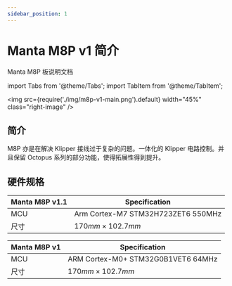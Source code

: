 ```yaml
---
sidebar_position: 1
---
```


# Manta M8P v1 简介

Manta M8P 板说明文档

<!-- import lib start -->

import Tabs from '@theme/Tabs';
import TabItem from '@theme/TabItem';

<!-- import lib end -->

<div class="div-table">

<img 
    src={require('./img/m8p-v1-main.png').default} 
    width="45%" class="right-image"
/>

## 简介

M8P 亦是在解决 Klipper 接线过于复杂的问题。一体化的 Klipper 电路控制。并且保留 Octopus 系列的部分功能，使得拓展性得到提升。

## 硬件规格

| Manta M8P v1.1 | Specification                      |
| -------------- | ---------------------------------- |
| MCU            | Arm Cortex-M7 STM32H723ZET6 550MHz |
| 尺寸           | $170mm \times 102.7mm$             |

| Manta M8P v1 | Specification                      |
| ------------ | ---------------------------------- |
| MCU          | ARM Cortex-M0+ STM32G0B1VET6 64MHz |
| 尺寸         | $170mm \times 102.7mm$             |

</div>
